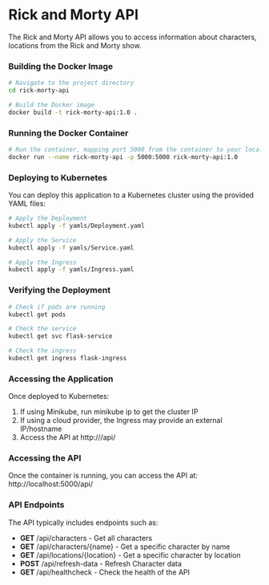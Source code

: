# Rick and Morty API

The Rick and Morty API allows you to access information about characters, locations from the Rick and Morty show.

### Building the Docker Image

```bash
# Navigate to the project directory
cd rick-morty-api

# Build the Docker image
docker build -t rick-morty-api:1.0 .
```

### Running the Docker Container

```bash
# Run the container, mapping port 5000 from the container to your local machine
docker run --name rick-morty-api -p 5000:5000 rick-morty-api:1.0
```

### Deploying to Kubernetes

<p>
You can deploy this application to a Kubernetes cluster using the provided YAML files:
</p>

```bash
# Apply the Deployment
kubectl apply -f yamls/Deployment.yaml

# Apply the Service
kubectl apply -f yamls/Service.yaml

# Apply the Ingress
kubectl apply -f yamls/Ingress.yaml
```

### Verifying the Deployment

```bash
# Check if pods are running
kubectl get pods

# Check the service
kubectl get svc flask-service

# Check the ingress
kubectl get ingress flask-ingress
```

### Accessing the Application

<p>
Once deployed to Kubernetes:
</p>

1. If using Minikube, run minikube ip to get the cluster IP
2. If using a cloud provider, the Ingress may provide an external IP/hostname
3. Access the API at http://<cluster-ip>/api/

### Accessing the API
Once the container is running, you can access the API at:
http://localhost:5000/api/

### API Endpoints

The API typically includes endpoints such as:

- **GET** /api/characters - Get all characters
- **GET** /api/characters/{name} - Get a specific character by name
- **GET** /api/locations/{location} - Get a specific character by location
- **POST** /api/refresh-data - Refresh Character data
- **GET** /api/healthcheck - Check the health of the API